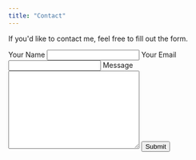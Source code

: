 ```yaml
---
title: "Contact"
---
```


<p>If you'd like to contact me, feel free to fill out the form.</p>

<form action="https://formspree.io/ksp@keishasperkins.com" method="post" id="contact-form">
	<label for="name">Your Name</label>
	<input type="text" id="name" name="name">
	<label for="email">Your Email</label>
	<input type="text" id="email" name="_replyto">
	<label for="message">Message</label>
	<textarea name="message" id="message" cols="30" rows="10"></textarea>
	<input type="hidden" name="_next" value="../page/thank-you" />
	<input type="hidden" name="_subject" value="New Form Submission from Your Blog!" />
	<input type="text" name="_gotcha" style="display:none" />
	<button class="button submit button-square" type="submit" form="contact-form" value="Submit">Submit</button>
</form>
